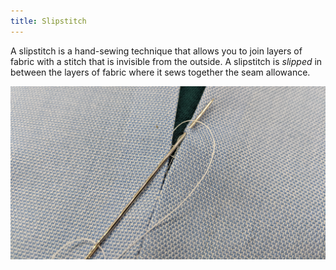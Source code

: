 ```yaml
---
title: Slipstitch
---
```


A slipstitch is a hand-sewing technique that allows you to join layers
of fabric with a stitch that is invisible from the outside.
A slipstitch is *slipped* in between the layers of fabric
where it sews together the seam allowance.

![A closeup of a slipstitch being made on a seam](slipstitch.jpg)
